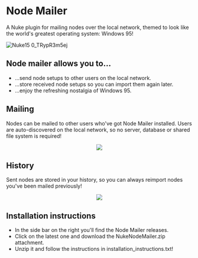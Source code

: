 # Node Mailer 
A Nuke plugin for mailing nodes over the local network, themed to look like the world's greatest operating system: Windows 95!

![Nuke15 0_TRypR3m5ej](https://github.com/user-attachments/assets/358e29e5-ca23-4968-a8b2-414d04582404)


## Node mailer allows you to...
- ...send node setups to other users on the local network.
- ...store received node setups so you can import them again later.
- ...enjoy the refreshing nostalgia of Windows 95.

## Mailing
Nodes can be mailed to other users who've got Node Mailer installed. Users are auto-discovered on the local network, so no server, database or shared file system is required!
<p align="center">
 <img src="https://github.com/user-attachments/assets/e4eb372f-9c06-4ce1-9388-4a7f5ca944e2" />
</p>

## History
Sent nodes are stored in your history, so you can always reimport nodes you've been mailed previously!
<p align="center">
 <img src="https://github.com/user-attachments/assets/7743d43a-4520-4872-9093-16bcd0b97921" />
</p>

## Installation instructions
- In the side bar on the right you'll find the Node Mailer releases.
- Click on the latest one and download the NukeNodeMailer.zip attachment.
- Unzip it and follow the instructions in installation_instructions.txt!
